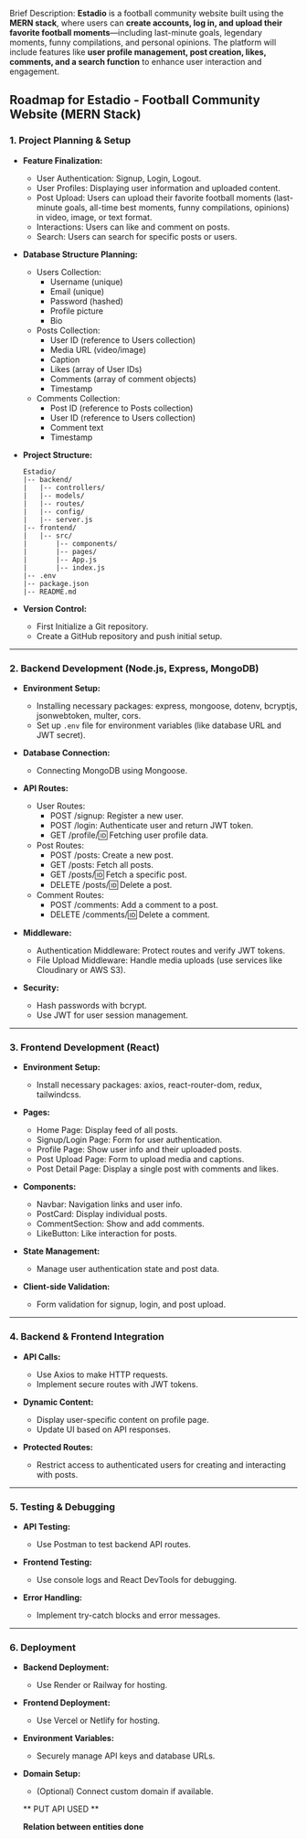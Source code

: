 Brief Description:
**Estadio** is a football community website built using the **MERN stack**, where users can **create accounts, log in, and upload their favorite football moments**—including last-minute goals, legendary moments, funny compilations, and personal opinions. The platform will include features like **user profile management, post creation, likes, comments, and a search function** to enhance user interaction and engagement.

## Roadmap for Estadio - Football Community Website (MERN Stack)

### 1. Project Planning & Setup
- **Feature Finalization:**
  - User Authentication: Signup, Login, Logout.
  - User Profiles: Displaying user information and uploaded content.
  - Post Upload: Users can upload their favorite football moments (last-minute goals, all-time best moments, funny compilations, opinions) in video, image, or text format.
  - Interactions: Users can like and comment on posts.
  - Search: Users can search for specific posts or users.

- **Database Structure Planning:**
  - Users Collection:
    - Username (unique)
    - Email (unique)
    - Password (hashed)
    - Profile picture
    - Bio
  - Posts Collection:
    - User ID (reference to Users collection)
    - Media URL (video/image)
    - Caption
    - Likes (array of User IDs)
    - Comments (array of comment objects)
    - Timestamp
  - Comments Collection:
    - Post ID (reference to Posts collection)
    - User ID (reference to Users collection)
    - Comment text
    - Timestamp

- **Project Structure:**
  ```
  Estadio/
  |-- backend/
  |   |-- controllers/
  |   |-- models/
  |   |-- routes/
  |   |-- config/
  |   |-- server.js
  |-- frontend/
  |   |-- src/
  |       |-- components/
  |       |-- pages/
  |       |-- App.js
  |       |-- index.js
  |-- .env
  |-- package.json
  |-- README.md
  ```

- **Version Control:**
  - First Initialize a Git repository.
  - Create a GitHub repository and push initial setup.

---

### 2. Backend Development (Node.js, Express, MongoDB)
- **Environment Setup:**
  - Installing necessary packages: express, mongoose, dotenv, bcryptjs, jsonwebtoken, multer, cors.
  - Set up `.env` file for environment variables (like database URL and JWT secret).

- **Database Connection:**
  - Connecting MongoDB using Mongoose.

- **API Routes:**
  - User Routes:
    - POST /signup: Register a new user.
    - POST /login: Authenticate user and return JWT token.
    - GET /profile/:id: Fetching user profile data.
  - Post Routes:
    - POST /posts: Create a new post.
    - GET /posts: Fetch all posts.
    - GET /posts/:id: Fetch a specific post.
    - DELETE /posts/:id: Delete a post.
  - Comment Routes:
    - POST /comments: Add a comment to a post.
    - DELETE /comments/:id: Delete a comment.

- **Middleware:**
  - Authentication Middleware: Protect routes and verify JWT tokens.
  - File Upload Middleware: Handle media uploads (use services like Cloudinary or AWS S3).

- **Security:**
  - Hash passwords with bcrypt.
  - Use JWT for user session management.

---

### 3. Frontend Development (React)
- **Environment Setup:**
  - Install necessary packages: axios, react-router-dom, redux, tailwindcss.

- **Pages:**
  - Home Page: Display feed of all posts.
  - Signup/Login Page: Form for user authentication.
  - Profile Page: Show user info and their uploaded posts.
  - Post Upload Page: Form to upload media and captions.
  - Post Detail Page: Display a single post with comments and likes.

- **Components:**
  - Navbar: Navigation links and user info.
  - PostCard: Display individual posts.
  - CommentSection: Show and add comments.
  - LikeButton: Like interaction for posts.

- **State Management:**
  - Manage user authentication state and post data.

- **Client-side Validation:**
  - Form validation for signup, login, and post upload.

---

### 4. Backend & Frontend Integration
- **API Calls:**
  - Use Axios to make HTTP requests.
  - Implement secure routes with JWT tokens.

- **Dynamic Content:**
  - Display user-specific content on profile page.
  - Update UI based on API responses.

- **Protected Routes:**
  - Restrict access to authenticated users for creating and interacting with posts.

---

### 5. Testing & Debugging
- **API Testing:**
  - Use Postman to test backend API routes.

- **Frontend Testing:**
  - Use console logs and React DevTools for debugging.

- **Error Handling:**
  - Implement try-catch blocks and error messages.

---

### 6. Deployment
- **Backend Deployment:**
  - Use Render or Railway for hosting.

- **Frontend Deployment:**
  - Use Vercel or Netlify for hosting.

- **Environment Variables:**
  - Securely manage API keys and database URLs.

- **Domain Setup:**
  - (Optional) Connect custom domain if available.

  ** PUT API USED **

  **Relation between entities done**


